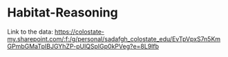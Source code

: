# Habitat-Reasoning

Link to the data: https://colostate-my.sharepoint.com/:f:/g/personal/sadafgh_colostate_edu/EvTpVpxS7n5KmGPmbGMaTpIBJGYhZP-pUlQSpIGp0kPVeg?e=8L9lfb
